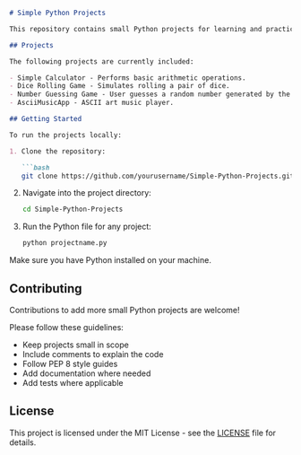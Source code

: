 ```markdown
# Simple Python Projects

This repository contains small Python projects for learning and practicing Python concepts and skills. 

## Projects

The following projects are currently included:

- Simple Calculator - Performs basic arithmetic operations.
- Dice Rolling Game - Simulates rolling a pair of dice. 
- Number Guessing Game - User guesses a random number generated by the program.
- AsciiMusicApp - ASCII art music player.

## Getting Started 

To run the projects locally:

1. Clone the repository:

   ```bash
   git clone https://github.com/yourusername/Simple-Python-Projects.git
   ```

2. Navigate into the project directory:

   ```bash
   cd Simple-Python-Projects
   ```
   
3. Run the Python file for any project:

   ```bash
   python projectname.py
   ```
   
Make sure you have Python installed on your machine.

## Contributing

Contributions to add more small Python projects are welcome!

Please follow these guidelines:

- Keep projects small in scope
- Include comments to explain the code
- Follow PEP 8 style guides
- Add documentation where needed
- Add tests where applicable

## License

This project is licensed under the MIT License - see the [LICENSE](LICENSE) file for details.
